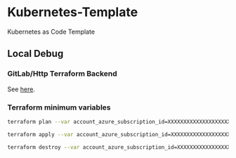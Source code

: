 # Kubernetes-Template
Kubernetes as Code Template

## Local Debug
### GitLab/Http Terraform Backend

See [here](/.doc/gitlab-backend.md).

### Terraform minimum variables
```bash
terraform plan --var account_azure_subscription_id=XXXXXXXXXXXXXXXXXXXXXX --var account_azure_client_id=XXXXXXXXXXXXXXXXXXXXXX --var account_azure_client_secret=XXXXXXXXXXXXXXXXXXXXXX --var account_azure_tenant_id=XXXXXXXXXXXXXXXXXXXXXX --var tenant=example --var env=test --var k8s_cluster_aks_version=X.XX.XX

terraform apply --var account_azure_subscription_id=XXXXXXXXXXXXXXXXXXXXXX --var account_azure_client_id=XXXXXXXXXXXXXXXXXXXXXX --var account_azure_client_secret=XXXXXXXXXXXXXXXXXXXXXX --var account_azure_tenant_id=XXXXXXXXXXXXXXXXXXXXXX --var tenant=example --var env=test --var k8s_cluster_aks_version=X.XX.XX

terraform destroy --var account_azure_subscription_id=XXXXXXXXXXXXXXXXXXXXXX --var account_azure_client_id=XXXXXXXXXXXXXXXXXXXXXX --var account_azure_client_secret=XXXXXXXXXXXXXXXXXXXXXX --var account_azure_tenant_id=XXXXXXXXXXXXXXXXXXXXXX --var tenant=example --var env=test --var k8s_cluster_aks_version=X.XX.XX
```